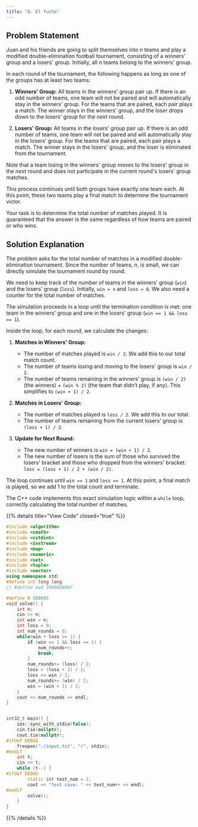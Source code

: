 ```yaml
---
title: "A. El fucho"
---
```


## Problem Statement

Juan and his friends are going to split themselves into $n$ teams and play a modified double-elimination football tournament, consisting of a winners' group and a losers' group. Initially, all $n$ teams belong to the winners' group.

In each round of the tournament, the following happens as long as one of the groups has at least two teams:

1.  **Winners' Group:** All teams in the winners' group pair up. If there is an odd number of teams, one team will not be paired and will automatically stay in the winners' group. For the teams that are paired, each pair plays a match. The winner stays in the winners' group, and the loser drops down to the losers' group for the *next* round.

2.  **Losers' Group:** All teams in the losers' group pair up. If there is an odd number of teams, one team will not be paired and will automatically stay in the losers' group. For the teams that are paired, each pair plays a match. The winner stays in the losers' group, and the loser is eliminated from the tournament.

Note that a team losing in the winners' group moves to the losers' group in the *next* round and does not participate in the current round's losers' group matches.

This process continues until both groups have exactly one team each. At this point, these two teams play a final match to determine the tournament victor.

Your task is to determine the total number of matches played. It is guaranteed that the answer is the same regardless of how teams are paired or who wins.

## Solution Explanation

The problem asks for the total number of matches in a modified double-elimination tournament. Since the number of teams, $n$, is small, we can directly simulate the tournament round by round.

We need to keep track of the number of teams in the winners' group (`win`) and the losers' group (`loss`). Initially, `win = n` and `loss = 0`. We also need a counter for the total number of matches.

The simulation proceeds in a loop until the termination condition is met: one team in the winners' group and one in the losers' group (`win == 1 && loss == 1`).

Inside the loop, for each round, we calculate the changes:

1.  **Matches in Winners' Group:**
    - The number of matches played is `win / 2`. We add this to our total match count.
    - The number of teams losing and moving to the losers' group is `win / 2`.
    - The number of teams remaining in the winners' group is `(win / 2)` (the winners) + `(win % 2)` (the team that didn't play, if any). This simplifies to `(win + 1) / 2`.

2.  **Matches in Losers' Group:**
    - The number of matches played is `loss / 2`. We add this to our total.
    - The number of teams remaining from the current losers' group is `(loss + 1) / 2`.

3.  **Update for Next Round:**
    - The new number of winners is `win = (win + 1) / 2`.
    - The new number of losers is the sum of those who survived the losers' bracket and those who dropped from the winners' bracket: `loss = (loss + 1) / 2 + (win / 2)`.

The loop continues until `win == 1` and `loss == 1`. At this point, a final match is played, so we add 1 to the total count and terminate.

The C++ code implements this exact simulation logic within a `while` loop, correctly calculating the total number of matches.

{{% details title="View Code" closed="true" %}}
```cpp
#include <algorithm>
#include <cmath>
#include <cstdint>
#include <iostream>
#include <map>
#include <numeric>
#include <set>
#include <tuple>
#include <vector>
using namespace std;
#define int long long
// #define mod 1000000007

#define N 500005
void solve() {
    int n;
    cin >> n;
    int win = n;
    int loss = 0;
    int num_rounds = 0;
    while(win + loss >= 1) {
        if (win == 1 && loss == 1) {
            num_rounds++;
            break;
        }
        num_rounds+= (loss) / 2;
        loss = (loss + 1) / 2;
        loss += win / 2;
        num_rounds+= (win) / 2;
        win = (win + 1) / 2;
    }
    cout << num_rounds << endl;
}


int32_t main() {
    ios::sync_with_stdio(false);
    cin.tie(nullptr);
    cout.tie(nullptr);
#ifdef DEBUG
    freopen("./input.txt", "r", stdin);
#endif
    int t;
    cin >> t;
    while (t--) {
#ifdef DEBUG
        static int test_num = 1;
        cout << "test case: " << test_num++ << endl;
#endif
        solve();
    }
}
```
{{% /details %}}